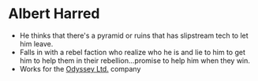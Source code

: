 # Albert Harred

* He thinks that there's a pyramid or ruins that has slipstream tech to let him leave.
* Falls in with a rebel faction who realize who he is and lie to him to get him to help them in their rebellion...promise to help him when they win.
* Works for the [Odyssey Ltd.](/docs/setting/odyssey-ltd.md) company
